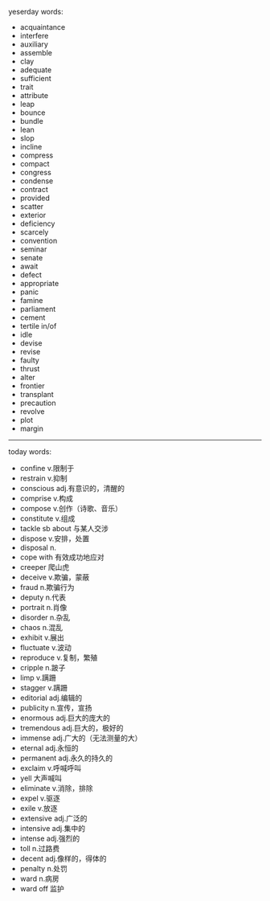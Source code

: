 yeserday words:
- acquaintance
- interfere
- auxiliary
- assemble
- clay
- adequate
- sufficient
- trait
- attribute
- leap
- bounce
- bundle
- lean
- slop
- incline
- compress
- compact
- congress
- condense
- contract
- provided
- scatter
- exterior
- deficiency
- scarcely
- convention
- seminar
- senate
- await
- defect
- appropriate
- panic
- famine
- parliament
- cement
- tertile in/of
- idle
- devise
- revise
- faulty
- thrust
- alter
- frontier
- transplant
- precaution
- revolve
- plot
- margin

---
today words:
- confine  v.限制于
- restrain  v.抑制
- conscious  adj.有意识的，清醒的
- comprise   v.构成
- compose   v.创作（诗歌、音乐）
- constitute   v.组成
- tackle sb about   与某人交涉
- dispose   v.安排，处置
- disposal   n.
- cope with  有效成功地应对
- creeper   爬山虎
- deceive   v.欺骗，蒙蔽
- fraud   n.欺骗行为
- deputy   n.代表
- portrait   n.肖像
- disorder   n.杂乱
- chaos   n.混乱
- exhibit  v.展出
- fluctuate  v.波动
- reproduce   v.复制，繁殖
- cripple   n.跛子
- limp    v.蹒跚
- stagger   v.蹒跚
- editorial   adj.编辑的
- publicity   n.宣传，宣扬
- enormous   adj.巨大的庞大的
- tremendous   adj.巨大的，极好的
- immense    adj.广大的（无法测量的大）
- eternal   adj.永恒的
- permanent   adj.永久的持久的
- exclaim   v.呼喊呼叫
- yell   大声喊叫
- eliminate    v.消除，排除
- expel    v.驱逐
- exile    v.放逐
- extensive   adj.广泛的
- intensive   adj.集中的
- intense   adj.强烈的
- toll   n.过路费
- decent   adj.像样的，得体的
- penalty   n.处罚
- ward   n.病房
- ward off  监护
